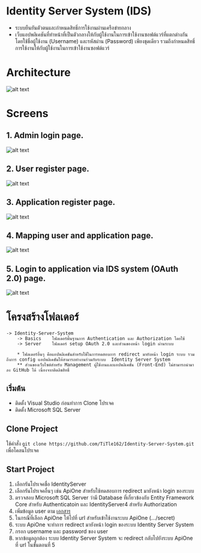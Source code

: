 # Identity Server System (IDS)
- ระบบยืนยันตัวตนและกำหนดสิทธิ์การใช้งานผ่านเครือข่ายกลาง
- เว็บแอปพลิเคชันที่ทําหน้าที่เป็นตัวกลางให้กับผู้ใช้งานในการเข้าใช้งานซอฟต์แวร์ที่แตกต่างกัน โดยใช้ชื่อผู้ใช้งาน (Username) และรหัสผ่าน (Password) เพียงชุดเดียว รวมถึงกําหนดสิทธิ์การใช้งานให้กับผู้ใช้งานในการเข้าใช้งานซอฟต์แวร์
  
# Architecture
![alt text](https://github.com/TiTle162/Identity-Server-System/blob/main/IDS-Architecture.PNG?raw=true)

# Screens
## 1. Admin login page.
![alt text](https://github.com/TiTle162/Identity-Server-System/blob/main/IDS-Screens/Admin%20Login%20Page.PNG?raw=true)
## 2. User register page.
![alt text](https://github.com/TiTle162/Identity-Server-System/blob/main/IDS-Screens/User%20Register%20Page.PNG?raw=true)
## 3. Application register page.
![alt text](https://github.com/TiTle162/Identity-Server-System/blob/main/IDS-Screens/Client%20Login%20Page.PNG?raw=true)
## 4. Mapping user and application page.
![alt text](https://github.com/TiTle162/Identity-Server-System/blob/main/IDS-Screens/Mapping%20User%20And%20Client%20Page.PNG?raw=true)
## 5. Login to application via IDS system (OAuth 2.0) page.
![alt text](https://github.com/TiTle162/Identity-Server-System/blob/main/IDS-Screens/OAuth%20Login%20Page.png?raw=true)

# โครงสร้างโฟลเดอร์
```
-> Identity-Server-System
    -> Basics    โฟลเดอร์พื้นฐานการ Authentication และ Authorization โดยใช้             
    -> Server    โฟลเดอร์ setup OAuth 2.0 และส่วนของหน้า login ผ่านระบบ
    
    * โฟลเดอร์อื่นๆ คือแอปพลิเคชันสําหรับใช้ในการทดสอบการ redirect มายังหน้า login ระบบ รวมถึงการ config แอปพลิเคชันให้สามารถทํางานร่วมกับระบบ  Identity Server System
    ** ส่วนของเว็บไซต์สําหรับ Management ผู้ใช้งานและแอปพลิเคชัน (Front-End) ไม่สามารถนํามาลง GitHub ได้ เนื่องจากติดลิขสิทธิ์ 
```
## เริ่มต้น
- ติดตั้ง Visual Studio ก่อนทําการ Clone โปรเจค
- ติดตั้ง Microsoft SQL Server

## Clone Project
ใช้คําสั่ง `git clone https://github.com/TiTle162/Identity-Server-System.git` เพื่อโคลนโปรเจค 

## Start Project
1. เลือกรันโปรเจคชื่อ IdentityServer 
2. เลือกรันโปรเจคอื่นๆ เช่น ApiOne สําหรับใช้ทดสอบการ redirect มายังหน้า login ของระบบ
3. ตรวจสอบ Microsoft SQL Server ว่ามี Database ที่เกี่ยวข้องกับ Entity Framework Core สําหรับ Authenticatoin และ IdentityServer4 สําหรับ Authorization
4. เพิ่มข้อมูล user ตาม [เอกสาร](https://identityserver4.readthedocs.io/en/latest/quickstarts/5_entityframework.html)
5. ในกรณีที่เลือก ApiOne ให้ไปที่ url สําหรับเข้าใช้งานระบบ ApiOne (.../secret)
6. ระบบ ApiOne จะทําการ redirect มายังหน้า login ของระบบ Identity Server System
7. กรอก username และ password ของ user
8. หากข้อมูลถูกต้อง ระบบ Identity Server System จะ redirect กลับไปยังระบบ ApiOne ที่ url ในขั้นตอนที่ 5

